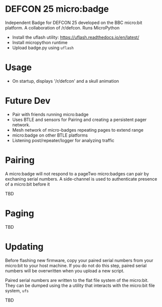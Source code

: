 # DEFCON 25 micro:badge
Independent Badge for DEFCON 25 developed on the BBC micro:bit platform.  A collaboration of /r/defcon.  Runs MicroPython

- Install the uflash utility: https://uflash.readthedocs.io/en/latest/
- Install micropython runtime
- Upload badge.py using `uflash`

# Usage

- On startup, displays '/r/defcon' and a skull animation

# Future Dev

- Pair with friends running micro:badge
- Uses BTLE and sensors for Pairing and creating a persistent pager network.
- Mesh network of micro-badges repeating pages to extend range
- micro:badge on other BTLE platforms
- Listening post/repeater/logger for analyzing traffic

# Pairing

A micro:badge will not respond to a pageTwo micro:badges can pair by exchaning serial numbers.  A side-channel is used to authenticate presence of a micro:bit before it 

TBD

# Paging

TBD

# Updating

Before flashing new firmware, copy your paired serial numbers from your micro:bit to your host machine.  If you do not do this step, paired serial numbers will be overwritten when you upload a new script.  

Paired serial numbers are written to the flat file system of the micro:bit.  They can be dumped using the a utility that interacts with the micro:bit file system, `ufs`

TBD
